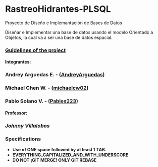 # RastreoHidrantes-PLSQL
Proyecto de Diseño e Implemantación de Bases de Datos

Diseñar e Implementar una base de datos usando el modelo Orientado a Objetos, la cual va a ser una base de datos espacial.

### [Guidelines of the project](EIF211-PRO-I-2017.pdf)

#### Integrantes:

### Andrey Arguedas E. - ([AndreyArguedas](https://github.com/AndreyArguedas))
### Michael Chen W. - ([michaelcw02](https://github.com/michaelcw02))
### Pablo Solano V.  - ([Pablex223](https://github.com/Pablex223))

#### Professor: 

### *Johnny Villalobos*

### Specifications 

* **Use of ONE space followed by at least 1 TAB.**
* **EVERYTHING_CAPITALIZED_AND_WITH_UNDERSCORE**
* **DO NOT ¡GIT MERGE! ONLY GIT REBASE** 

